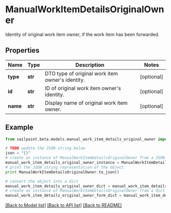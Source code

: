 # ManualWorkItemDetailsOriginalOwner

Identity of original work item owner, if the work item has been forwarded.

## Properties

Name | Type | Description | Notes
------------ | ------------- | ------------- | -------------
**type** | **str** | DTO type of original work item owner&#39;s identity. | [optional] 
**id** | **str** | ID of original work item owner&#39;s identity. | [optional] 
**name** | **str** | Display name of original work item owner. | [optional] 

## Example

```python
from sailpoint.beta.models.manual_work_item_details_original_owner import ManualWorkItemDetailsOriginalOwner

# TODO update the JSON string below
json = "{}"
# create an instance of ManualWorkItemDetailsOriginalOwner from a JSON string
manual_work_item_details_original_owner_instance = ManualWorkItemDetailsOriginalOwner.from_json(json)
# print the JSON string representation of the object
print ManualWorkItemDetailsOriginalOwner.to_json()

# convert the object into a dict
manual_work_item_details_original_owner_dict = manual_work_item_details_original_owner_instance.to_dict()
# create an instance of ManualWorkItemDetailsOriginalOwner from a dict
manual_work_item_details_original_owner_form_dict = manual_work_item_details_original_owner.from_dict(manual_work_item_details_original_owner_dict)
```
[[Back to Model list]](../README.md#documentation-for-models) [[Back to API list]](../README.md#documentation-for-api-endpoints) [[Back to README]](../README.md)


